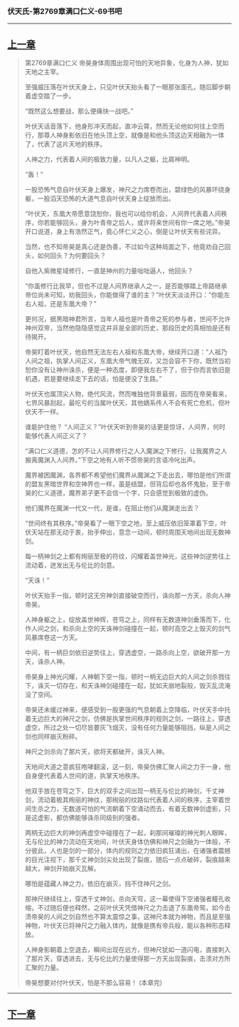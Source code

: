### 伏天氏-第2769章满口仁义-69书吧

--------
[上一章](./282122bd754dbe3ae2f1a45a09559112.md)
--------


>
>
>
>第2769章满口仁义
>帝昊身体周围出现可怕的天地异象，化身为人神，犹如天地之主宰。
>
>至强威压落在叶伏天身上，只见叶伏天抬头看了一眼那张面孔，随后脚步朝着虚空踏了一步。
>
>“既然这么想要战，那么便痛快一战吧。”
>
>叶伏天话音落下，他身形冲天而起，直冲云霄，然而无论他如何往上空而行，那尊人神身影依旧在他头顶上空，就像是和他头顶这边天相融为一体了，代表了这片天地的秩序。
>
>人神之力，代表着人间的极致力量，以凡人之躯，比肩神明。
>
>“轰！”
>
>一股恐怖气息自叶伏天身上爆发，神尺之力席卷而出，碧绿色的风暴环绕身躯，一股滔天恐怖的大道气息自叶伏天身上绽放而出。
>
>“叶伏天，东凰大帝愿意饶恕你，我也可以给你机会，人间界代表着人间秩序，你若能够回头，身为叶青帝之后人，或许将来世间有你一席之地。”帝昊开口说道，身上有浩然正气，竟心怀仁义之心，倒是让叶伏天有些诧异。
>
>当然，也不知帝昊是真心还是伪善，不过如今这种局面之下，他竟劝自己回头，如何回头？为何要回头？
>
>自他入紫微星域修行，一直是神州的力量咄咄逼人，他回头？
>
>“你虽修行比我早，但也不过是人间界继承人之一，是否能够踏上帝路继承帝位尚未可知，劝我回头，你能做得了谁的主？”叶伏天淡淡开口：“你能左右人祖，还是东凰大帝？”
>
>更何况，据黑暗神君所言，当年人祖也是叶青帝之死的参与者，世间不允许神州双帝，当然他隐隐感觉这并非是全部的历史，那段历史的真相怕是还有待揭开。
>
>帝昊盯着叶伏天，他自然无法左右人祖和东凰大帝，继续开口道：“人祖乃人间之祖，执掌人间正义，东凰大帝气魄无双，又岂会容不下你，既然当初恕你没有让神州诛杀，便是一种态度，即便我左右不了，但于你而言依旧是机遇，若是要继续走下去的话，怕是便没了生路。”
>
>叶伏天也属顶尖人物，绝代风流，然而唯独他背景最弱，因而在帝昊看来，七界风暴刮起，最吃亏的当属叶伏天，其他嫡系传人不会有死亡危机，但叶伏天不一样。
>
>谁能护住他？
>“人间正义？”叶伏天听到帝昊的话更是惊讶，人间界，何时能够代表人间正义了？
>
>“满口仁义道德，怎的不让人间界修行之人入魔渊之下修行，让我魔界之人搬离魔渊入人间界。”下空之地有人听不惯帝昊的言语冷叱出声。
>
>魔界被困魔渊，各界都不希望他们魔界从魔渊之下走出去，哪怕是他们所谓的盟友黑暗世界和空神界也一样，虽是结盟，但背后却也各怀鬼胎，至于帝昊的仁义道德，魔界弟子更不会信一个字，只会感觉到极致的虚伪。
>
>他们魔界在魔渊一代又一代，是谁，在阻止他们从魔渊走出去？
>
>“世间终有其秩序。”帝昊看了一眼下空之地，至上威压依旧笼罩着下空，叶伏天站在那无动于衷，抬手伸出，意念一动间，顿时周围天地间出现无数神剑。
>
>每一柄神剑之上都有绚丽至极的符纹，闪耀着盖世神光，这些神剑逆势往上流动着，迸发出无与伦比的剑意。
>
>“天诛！”
>
>叶伏天抬手一指，顿时这无穷神剑直接破空而行，诛向那一方天，杀向人神帝昊。
>
>人神身躯之上，绽放盖世神辉，苍穹之上，同样有无数道神剑垂落而下，化作人间之剑，和杀向上空的天诛神剑碰撞在一起，顿时高空之上毁灭的剑气风暴席卷这一方天。
>
>中间，有一柄巨剑依旧逆势往上，穿透虚空，一路杀向上空，欲破开那一方天，诛杀人神。
>
>帝昊身上神光闪耀，人神朝下空一指，顿时一柄无边巨大的人间之剑杀戮往下，诛灭一切存在，和天诛神剑碰撞在一起，犹如天崩地裂般，毁灭乱流淹没了空间。
>
>帝昊还未缓过神来，便感受到一股更强的气息朝着上空降临，叶伏天手中托着无边巨大的神尺之剑，仿佛是执掌世间秩序的规则之剑，一路往上，穿透虚空，所过之处一切尽皆要灰飞烟灭，没有任何力量能够阻挡，纵是人间之剑也同样崩灭粉碎。
>
>神尺之剑杀向了那片天，欲将天都破开，诛灭人神。
>
>天地间大道之意疯狂咆哮翻滚，这一刻，帝昊仿佛汇聚人间之力于一身，他自身便代表着人世间的道，执掌天地秩序。
>
>他双手放在苍穹之下，巨大的双手之间出现一柄无与伦比的神剑，千丈神剑，流动着极其绚丽的神纹，那绚丽的纹路似代表着人间的秩序，主宰着世间生杀之力，无数道可怕的气流朝着下空涌动而去，有着无数神剑虚影，只是这虚影，都仿佛能够诛杀同级别的强者。
>
>两柄无边巨大的神剑再虚空中碰撞在了一起，刹那间璀璨的神光刺人眼眸，无与伦比的神力流动在天地间，叶伏天身体仿佛和神尺之剑融为一体般，不分彼此，人也是剑的一部分，体内的规则之力依旧疯狂涌出，在诸强者震撼的目光注视下，那千丈神剑剑尖处出现了裂痕，随后一点点破碎，裂痕越来越大，神剑开始崩灭瓦解。
>
>哪怕是蕴藏人神之力，依旧在崩灭，挡不住神尺之剑。
>
>那神尺继续往上，穿透千丈神剑，杀向天穹，这一幕使得下空诸强者瞳孔收缩，不过随后便也释然，之前叶伏天凭借神尺之力击退了东凰帝鸳，如今击溃帝昊的人间之剑自然也不算太震惊之事，这神尺本就为神物，而且是至强神物，叶伏天已将神尺之力融入体内，就像是携有帝兵般，能以各种形态释放。
>
>人神身影朝着上空退去，瞬间出现在远方，但神尺犹如一道闪电，直接刺入了那片天，穿透进去，无与伦比的力量使得那一方天出现裂痕，击溃对方所汇聚的力量。
>
>帝昊想要对付叶伏天，怕是不那么容易！
>(本章完)
>
>

--------
[下一章](./e561d903e664468f5810c59fc29c68d0.md)
--------

